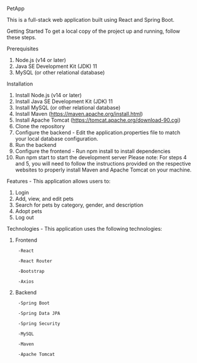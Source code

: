 PetApp 

This is a full-stack web application built using React and Spring Boot.


Getting Started
To get a local copy of the project up and running, follow these steps.

Prerequisites
1. Node.js (v14 or later)
2. Java SE Development Kit (JDK) 11
3. MySQL (or other relational database)

Installation

1. Install Node.js (v14 or later)
2. Install Java SE Development Kit (JDK) 11
3. Install MySQL (or other relational database)
4. Install Maven (https://maven.apache.org/install.html)
5. Install Apache Tomcat (https://tomcat.apache.org/download-90.cgi)
6. Clone the repository
7. Configure the backend - Edit the application.properties file to match your local database configuration.
8. Run the backend
9. Configure the frontend - Run npm install to install dependencies
10. Run npm start to start the development server
Please note: For steps 4 and 5, you will need to follow the instructions provided on the respective websites to properly install Maven and Apache Tomcat on your machine.

Features - This application allows users to:
1. Login
2. Add, view, and edit pets
3. Search for pets by category, gender, and description
4. Adopt pets
5. Log out

Technologies - This application uses the following technologies:

1. Frontend

        -React 

        -React Router 

        -Bootstrap 

        -Axios 

2. Backend

        -Spring Boot

        -Spring Data JPA

        -Spring Security

        -MySQL
        
        -Maven

        -Apache Tomcat
